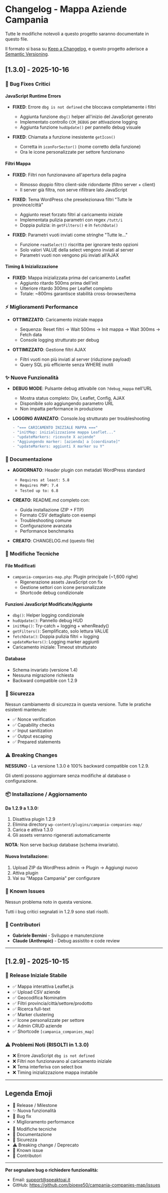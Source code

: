 # Changelog - Mappa Aziende Campania

Tutte le modifiche notevoli a questo progetto saranno documentate in questo file.

Il formato si basa su [Keep a Changelog](https://keepachangelog.com/it/1.0.0/),
e questo progetto aderisce a [Semantic Versioning](https://semver.org/lang/it/).

## [1.3.0] - 2025-10-16

### 🐛 Bug Fixes Critici

#### JavaScript Runtime Errors
- **FIXED**: Errore `dbg is not defined` che bloccava completamente i filtri
  - Aggiunta funzione `dbg()` helper all'inizio del JavaScript generato
  - Implementato controllo `CCM_DEBUG` per attivazione logging
  - Aggiunta funzione `hudUpdate()` per pannello debug visuale

- **FIXED**: Chiamata a funzione inesistente `getIcon()`
  - Corretta in `iconForSector()` (nome corretto della funzione)
  - Ora le icone personalizzate per settore funzionano

#### Filtri Mappa

- **FIXED**: Filtri non funzionavano all'apertura della pagina
  - Rimosso doppio filtro client-side ridondante (filtro server + client)
  - Il server già filtra, non serve rifiltrare lato JavaScript

- **FIXED**: Tema WordPress che preselezionava filtri "Tutte le province/città"
  - Aggiunto reset forzato filtri al caricamento iniziale
  - Implementata pulizia parametri con regex `/tutt/i`
  - Doppia pulizia: in `getFilters()` e in `fetchData()`

- **FIXED**: Parametri vuoti inviati come stringhe "Tutte le..."
  - Funzione `readSelect()` riscritta per ignorare testo opzioni
  - Solo valori VALUE della select vengono inviati al server
  - Parametri vuoti non vengono più inviati all'AJAX

#### Timing & Inizializzazione

- **FIXED**: Mappa inizializzata prima del caricamento Leaflet
  - Aggiunto ritardo 500ms prima dell'init
  - Ulteriore ritardo 300ms per Leaflet completo
  - Totale: ~800ms garantisce stabilità cross-browser/tema

### ⚡ Miglioramenti Performance

- **OTTIMIZZATO**: Caricamento iniziale mappa
  - Sequenza: Reset filtri → Wait 500ms → Init mappa → Wait 300ms → Fetch data
  - Console logging strutturato per debug

- **OTTIMIZZATO**: Gestione filtri AJAX
  - Filtri vuoti non più inviati al server (riduzione payload)
  - Query SQL più efficiente senza WHERE inutili

### ✨ Nuove Funzionalità

- **DEBUG MODE**: Pulsante debug attivabile con `?debug_mappa` nell'URL
  - Mostra status completo: Div, Leaflet, Config, AJAX
  - Disponibile solo aggiungendo parametro URL
  - Non impatta performance in produzione

- **LOGGING AVANZATO**: Console.log strutturato per troubleshooting
  ```javascript
  - "=== CARICAMENTO INIZIALE MAPPA ==="
  - "initMap: inizializzazione mappa Leaflet..."
  - "updateMarkers: ricevute X aziende"
  - "Aggiungendo marker: [azienda] a [coordinate]"
  - "updateMarkers: aggiunti X marker su Y"
  ```

### 📝 Documentazione

- **AGGIORNATO**: Header plugin con metadati WordPress standard
  - `Requires at least: 5.8`
  - `Requires PHP: 7.4`
  - `Tested up to: 6.8`

- **CREATO**: README.md completo con:
  - Guida installazione (ZIP + FTP)
  - Formato CSV dettagliato con esempi
  - Troubleshooting comune
  - Configurazione avanzata
  - Performance benchmarks

- **CREATO**: CHANGELOG.md (questo file)

### 🔧 Modifiche Tecniche

#### File Modificati
- `campania-companies-map.php`: Plugin principale (~1,600 righe)
  - Rigenerazione assets JavaScript con fix
  - Gestione settori con icone personalizzate
  - Shortcode debug condizionale

#### Funzioni JavaScript Modificate/Aggiunte
- `dbg()`: Helper logging condizionale
- `hudUpdate()`: Pannello debug HUD
- `initMap()`: Try-catch + logging + whenReady()
- `getFilters()`: Semplificato, solo lettura VALUE
- `fetchData()`: Doppia pulizia filtri + logging
- `updateMarkers()`: Logging marker aggiunti
- Caricamento iniziale: Timeout strutturato

#### Database
- Schema invariato (versione 1.4)
- Nessuna migrazione richiesta
- Backward compatible con 1.2.9

### 🔐 Sicurezza

Nessun cambiamento di sicurezza in questa versione.
Tutte le pratiche esistenti mantenute:
- ✅ Nonce verification
- ✅ Capability checks
- ✅ Input sanitization
- ✅ Output escaping
- ✅ Prepared statements

### ⚠️ Breaking Changes

**NESSUNO** - La versione 1.3.0 è 100% backward compatible con 1.2.9.

Gli utenti possono aggiornare senza modifiche al database o configurazione.

### 📦 Installazione / Aggiornamento

#### Da 1.2.9 a 1.3.0:
1. Disattiva plugin 1.2.9
2. Elimina directory `wp-content/plugins/campania-companies-map/`
3. Carica e attiva 1.3.0
4. Gli assets verranno rigenerati automaticamente

**NOTA**: Non serve backup database (schema invariato).

#### Nuova Installazione:
1. Upload ZIP da WordPress admin → Plugin → Aggiungi nuovo
2. Attiva plugin
3. Vai su "Mappa Campania" per configurare

### 🐞 Known Issues

Nessun problema noto in questa versione.

Tutti i bug critici segnalati in 1.2.9 sono stati risolti.

### 👥 Contributori

- **Gabriele Bernini** - Sviluppo e manutenzione
- **Claude (Anthropic)** - Debug assistito e code review

---

## [1.2.9] - 2025-10-15

### 🎉 Release Iniziale Stabile

- ✅ Mappa interattiva Leaflet.js
- ✅ Upload CSV aziende
- ✅ Geocodifica Nominatim
- ✅ Filtri provincia/città/settore/prodotto
- ✅ Ricerca full-text
- ✅ Marker clustering
- ✅ Icone personalizzate per settore
- ✅ Admin CRUD aziende
- ✅ Shortcode `[campania_companies_map]`

### ⚠️ Problemi Noti (RISOLTI in 1.3.0)
- ❌ Errore JavaScript `dbg is not defined`
- ❌ Filtri non funzionavano al caricamento iniziale
- ❌ Tema interferiva con select box
- ❌ Timing inizializzazione mappa instabile

---

## Legenda Emoji

- 🎉 Release / Milestone
- ✨ Nuova funzionalità
- 🐛 Bug fix
- ⚡ Miglioramento performance
- 🔧 Modifiche tecniche
- 📝 Documentazione
- 🔐 Sicurezza
- ⚠️ Breaking change / Deprecato
- 🐞 Known issue
- 👥 Contributori

---

**Per segnalare bug o richiedere funzionalità:**
- Email: support@speaktoai.it
- GitHub: https://github.com/bioexe50/campania-companies-map/issues
